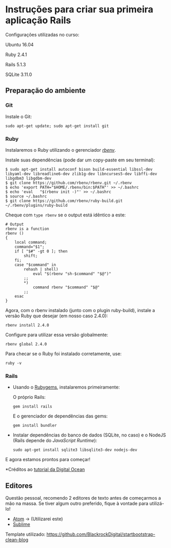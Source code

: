 # Instruções para criar sua primeira aplicação Rails
Configurações utilizadas no curso:

Ubuntu 16.04

Ruby 2.4.1

Rails 5.1.3

SQLite 3.11.0

## Preparação do ambiente

### Git
Instale o Git:
```
sudo apt-get update; sudo apt-get install git
```

### Ruby
  Instalaremos o Ruby utilizando o gerenciador [*rbenv*](https://github.com/rbenv/rbenv).

  Instale suas dependências (pode dar um copy-paste em seu terminal):
  ```
  $ sudo apt-get install autoconf bison build-essential libssl-dev libyaml-dev libreadline6-dev zlib1g-dev libncurses5-dev libffi-dev libgdbm3 libgdbm-dev
  $ git clone https://github.com/rbenv/rbenv.git ~/.rbenv
  $ echo 'export PATH="$HOME/.rbenv/bin:$PATH"' >> ~/.bashrc
  $ echo 'eval   "$(rbenv init -)"' >> ~/.bashrc
  $ source ~/.bashrc
  $ git clone https://github.com/rbenv/ruby-build.git ~/.rbenv/plugins/ruby-build
  ```

  Cheque com `type rbenv` se o output está idêntico a este:
  ```shell
  # Output
  rbenv is a function
  rbenv ()
  {
      local command;
      command="$1";
      if [ "$#" -gt 0 ]; then
          shift;
      fi;
      case "$command" in
          rehash | shell)
              eval "$(rbenv "sh-$command" "$@")"
          ;;
          *)
              command rbenv "$command" "$@"
          ;;
      esac
  }
  ```

  Agora, com o rbenv instalado (junto com o plugin ruby-build), instale a versão Ruby que desejar (em nosso caso 2.4.0):
  ```
  rbenv install 2.4.0
  ```

  Configure para utilizar essa versão globalmente:
  ```
  rbenv global 2.4.0
  ```

  Para checar se o Ruby foi instalado corretamente, use:
  ```
  ruby -v
  ```

### Rails
  - Usando o [Rubygems](https://rubygems.org/pages/about), instalaremos primeiramente:

    O próprio Rails:
    ```
    gem install rails
    ```
    E o gerenciador de dependências das gems:
    ```
    gem install bundler
    ```
  - Instalar dependências do banco de dados (SQLite, no caso) e o NodeJS (Rails depende do _JavaScript Runtime_):
    ```
    sudo apt-get install sqlite3 libsqlite3-dev nodejs-dev
    ```

  E agora estamos prontos para começar!

  \*Créditos ao [tutorial da Digital Ocean](https://www.digitalocean.com/community/tutorials/how-to-install-ruby-on-rails-with-rbenv-on-ubuntu-16-04)

## Editores
  Questão pessoal, recomendo 2 editores de texto antes de começarmos a mão na massa. Se tiver algum outro preferido, fique à vontade para utilizá-lo!
  - [Atom](https://atom.io/) -> (Utilizarei este)
  - [Sublime](https://www.sublimetext.com/)

Template utilizado: https://github.com/BlackrockDigital/startbootstrap-clean-blog
